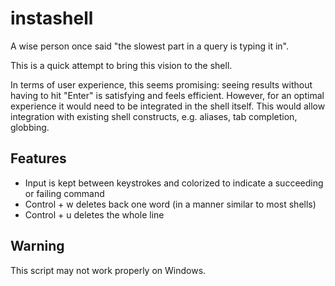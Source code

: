 # instashell

A wise person once said "the slowest part in a query is typing it in".

This is a quick attempt to bring this vision to the shell.

In terms of user experience, this seems promising: seeing results without having to hit "Enter" is satisfying and feels efficient. However, for an optimal experience it would need to be integrated in the shell itself. This would allow integration with existing shell constructs, e.g. aliases, tab completion, globbing.

## Features

* Input is kept between keystrokes and colorized to indicate a succeeding or failing command
* Control + w deletes back one word (in a manner similar to most shells)
* Control + u deletes the whole line

## Warning

This script may not work properly on Windows.

